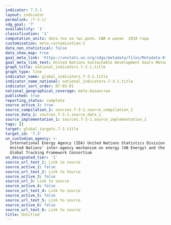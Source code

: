 ```yaml
---
indicator: 7.3.1
layout: indicator
permalink: /7-3-1/
sdg_goal: '7'
availability: '1'
classification: '1'
computation_units: data.тнэ на тыс.долл. США в ценах  2010 года
customisation: meta.customisation-2
data_non_statistical: false
data_show_map: true
goal_meta_link: 'https://unstats.un.org/sdgs/metadata/files/Metadata-07-03-01.pdf'
goal_meta_link_text: United Nations Sustainable Development Goals Metadata (PDF 192 KB)
graph_title: national_indicators.7-3-1.title
graph_type: line
indicator_name: global_indicators.7-3-1.title
indicator_name_national: national_indicators.7-3-1.title
indicator_sort_order: 07-03-01
national_geographical_coverage: meta.Казахстан
published: true
reporting_status: complete
source_active_1: true
source_compilation_1: sources.7-3-1.source_compilation_1
source_data_1: sources.7-3-1.source_data_1
source_implementation_1: sources.7-3-1.source_implementation_1
tags: []
target: global_targets.7-3.title
target_id: '7.3'
un_custodian_agency: >-
  International Energy Agency (IEA) United Nations Statistics Division (UNSD)
  United Nations' inter-agency mechanism on energy (UN Energy) and the SE4ALL
  Global Tracking Framework Consortium
un_designated_tier: '1'
source_url_text_1: Link to source
source_active_2: false
source_url_text_2: Link to Source
source_active_3: false
source_url_3: Link to source
source_active_4: false
source_url_text_4: Link to source
source_active_5: false
source_url_text_5: Link to source
source_active_6: false
source_url_text_6: Link to source
title: Untitled
---
```

